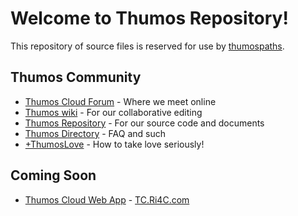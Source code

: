 # Welcome to Thumos Repository!
This repository of source files is reserved for use by [thumospaths](https://seekonkjourney.wordpress.com/2017/12/15/what-is-thumospath-who-is-a-thumospath-how-to-become-a-thumospath/).

## Thumos Community
- [Thumos Cloud Forum](https://groups.google.com/forum/#!forum/thumos-cloud) - Where we meet online
- [Thumos wiki](https://github.com/ri4c/Thumos/wiki) - For our collaborative editing
- [Thumos Repository](https://github.com/ri4c/Thumos) - For our source code and documents
- [Thumos Directory](https://ri4c.com/thumos/) - FAQ and such
- [+ThumosLove](https://plus.google.com/communities/107287527459411183606) - How to take love seriously!

## Coming Soon
- [Thumos Cloud Web App](https://tc.ri4c.com/) - [TC.Ri4C.com](https://tc.ri4c.com/)
